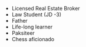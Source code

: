 - Licensed Real Estate Broker
- Law Student (JD -3)
- Father
- Life-long learner
- Paksiteer
- Chess aficionado